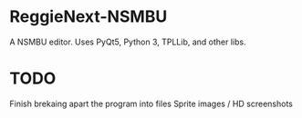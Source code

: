 # ReggieNext-NSMBU
A NSMBU editor. Uses PyQt5, Python 3, TPLLib, and other libs.

# TODO
Finish brekaing apart the program into files
Sprite images / HD screenshots 
